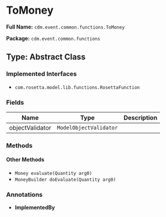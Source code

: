 # ToMoney

**Full Name:** `cdm.event.common.functions.ToMoney`

**Package:** `cdm.event.common.functions`

## Type: Abstract Class

### Implemented Interfaces

- `com.rosetta.model.lib.functions.RosettaFunction`

### Fields

| Name | Type | Description |
|------|------|-------------|
| objectValidator | `ModelObjectValidator` |  |

### Methods

#### Other Methods

- `Money evaluate(Quantity arg0)`
- `MoneyBuilder doEvaluate(Quantity arg0)`

### Annotations

- **ImplementedBy**

